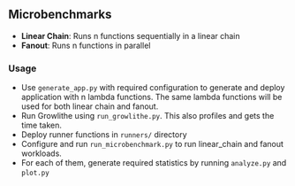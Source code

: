## Microbenchmarks

- **Linear Chain**: Runs n functions sequentially in a linear chain
- **Fanout**: Runs n functions in parallel

### Usage
- Use `generate_app.py` with required configuration to generate and deploy application with n lambda functions.
The same lambda functions will be used for both linear chain and fanout.
- Run Growlithe using `run_growlithe.py`. This also profiles and gets the time taken.
- Deploy runner functions in `runners/` directory
- Configure and run `run_microbenchmark.py` to run linear_chain and fanout workloads.
- For each of them, generate required statistics by running `analyze.py` and `plot.py`